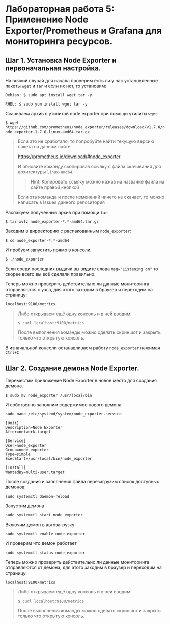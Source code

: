 # Лабораторная работа 5: Применение Node Exporter/Prometheus и Grafana для мониторинга ресурсов.

## Шаг 1. Установка Node Exporter и первоначальная настройка.

На всякий случай для начала проверим есть ли у нас установленные пакеты `wget` и `tar` и если их нет, то установим:

`Debian: $ sudo apt install wget tar -y`

`RHEL: $ sudo yum install wget tar -y`

Cкачиваем архив с утилитой node exporter при помощи утилиты `wget`:

`$ wget https://github.com/prometheus/node_exporter/releases/download/v1.7.0/node_exporter-1.7.0.linux-amd64.tar.gz`

<blockquote>

Если это не сработало, то попробуйте найти текущую версию пакета на данном сайте:

https://prometheus.io/download/#node_exporter

И обновите команду скопировав ссылку с файла скачивания для архитектуры `linux-amd64`. 

> Hint: Копировать ссылку можно нажав на название файла на сайте правой кнопкой

Если эта команда и после изменений ничего не скачает, то можно написать в Issues данного репозитория

</blockquote>

Распакуем полученный архив при помощи `tar`:

`$ tar xvfz node_exporter-*.*-amd64.tar.gz`

Заходим в дирректорию с распакованным `node_exporter`:

`$ cd node_exporter-*.*-amd64`

И пробуем запустить прямо в консоли.

`$ ./node_exporter`

Если среди последних выдачи вы видите слова `msg="Listening on"` то скорее всего вы всё сделали правильно.

Теперь можно проверить действительно ли данные мониторинга отправляются с узла, для этого заходим в браузер и переходим на страницу:

`localhost:9100/metrics`

<blockquote>

Либо открываем ещё одну консоль и в ней вводим:

`$ curl localhost:9100/metrics`

После выполнения команды можно сделать скриншот и закрыть только что открытую консоль.

</blockquote>

В изначальной консоли останавливаем работу `node_exporter` нажимая `Ctrl+C`

## Шаг 2. Создание демона Node Exporter.

Переместим приложение Node Exporter в новое место для создания демона.

`$ sudo mv node_exporter /usr/local/bin`

И собственно заполним содержимое нового демона

`sudo nano /etc/systemd/system/node_exporter.service`

```
[Unit]
Description=Node Exporter
After=network.target

[Service]
User=node_exporter
Group=node_exporter
Type=simple
ExecStart=/usr/local/bin/node_exporter

[Install]
WantedBy=multi-user.target
```

После создания и заполнения файла перезагрузим список доступных демонов:

`sudo systemctl daemon-reload`

Запустим демона 

`sudo systemctl start node_exporter`

Включим демон в автозагрузку

`sudo systemctl enable node_exporter`

И проверим что демон работает

`sudo systemctl status node_exporter`

Теперь можно проверить действительно ли данные мониторинга отправляются от демона, для этого заходим в браузер и переходим на страницу:

`localhost:9100/metrics`

<blockquote>

Либо открываем ещё одну консоль и в ней вводим:

`$ curl localhost:9100/metrics`

После выполнения команды можно сделать скриншот и закрыть только что открытую консоль.

</blockquote>


